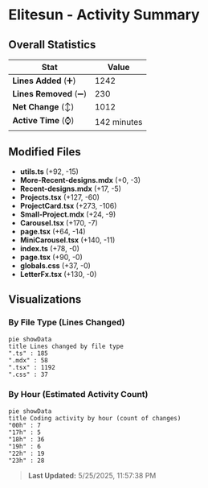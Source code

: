 # Elitesun - Activity Summary 

## Overall Statistics

| Stat                   | Value                                                             |
| ---------------------- | ----------------------------------------------------------------- |
| **Lines Added** (➕)   | 1242                                          |
| **Lines Removed** (➖) | 230                                        |
| **Net Change** (↕)    | 1012                |
| **Active Time** (⌚)   | 142 minutes |


## Modified Files
- **utils.ts** (+92, -15)
- **More-Recent-designs.mdx** (+0, -3)
- **Recent-designs.mdx** (+17, -5)
- **Projects.tsx** (+127, -60)
- **ProjectCard.tsx** (+273, -106)
- **Small-Project.mdx** (+24, -9)
- **Carousel.tsx** (+170, -7)
- **page.tsx** (+64, -14)
- **MiniCarousel.tsx** (+140, -11)
- **index.ts** (+78, -0)
- **page.tsx** (+90, -0)
- **globals.css** (+37, -0)
- **LetterFx.tsx** (+130, -0)

## Visualizations

### By File Type (Lines Changed)

```mermaid
pie showData
title Lines changed by file type
".ts" : 185
".mdx" : 58
".tsx" : 1192
".css" : 37
```

### By Hour (Estimated Activity Count)

```mermaid
pie showData
title Coding activity by hour (count of changes)
"00h" : 7
"17h" : 5
"18h" : 36
"19h" : 6
"22h" : 19
"23h" : 28
```


> **Last Updated:** 5/25/2025, 11:57:38 PM